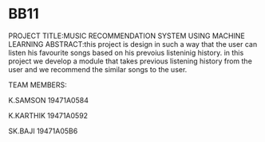 # BB11
PROJECT TITLE:MUSIC RECOMMENDATION SYSTEM USING MACHINE LEARNING
ABSTRACT:this project is design in such a way that the user can listen his favourite songs based on his prevoius listeninig history.
in this project we develop a module that takes previous listening history from the user and we recommend the similar songs to the user.


TEAM MEMBERS:

K.SAMSON 19471A0584

K.KARTHIK 19471A0592

SK.BAJI   19471A05B6
